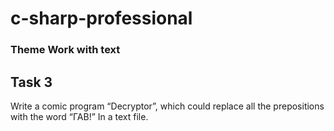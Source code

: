 # c-sharp-professional

### Theme Work with text
## Task 3
Write a comic program “Decryptor”, which could replace all the prepositions with the word “ГАВ!” In a text file.
